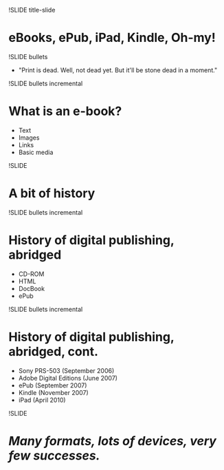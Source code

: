 !SLIDE title-slide

# eBooks, ePub, iPad, Kindle, Oh-my! #

!SLIDE bullets 
* "Print is dead. Well, not dead yet. But it'll be stone dead in a moment."

!SLIDE bullets incremental

# What is an e-book? #

* Text
* Images
* Links
* Basic media

!SLIDE

# A bit of history #

!SLIDE bullets incremental

# History of digital publishing, abridged #

* CD-ROM
* HTML
* DocBook
* ePub

!SLIDE bullets incremental

# History of digital publishing, abridged, cont. #

* Sony PRS-503 (September 2006)
* Adobe Digital Editions (June 2007)
* ePub (September 2007)
* Kindle (November 2007)
* iPad (April 2010)

!SLIDE

# _Many formats, lots of devices, very few successes._ #



